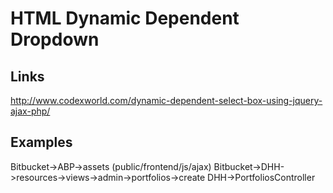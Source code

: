 # HTML Dynamic Dependent Dropdown
## Links
http://www.codexworld.com/dynamic-dependent-select-box-using-jquery-ajax-php/

## Examples
Bitbucket->ABP->assets (public/frontend/js/ajax)
Bitbucket->DHH->resources->views->admin->portfolios->create
DHH->PortfoliosController

